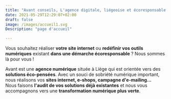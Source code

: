```yaml
---
title: "Avant conseils, L'agence digitale, liégeoise et écoresponsable qui vous accompagne dans un développement numérique plus vert"
date: 2021-05-29T12:29:07+02:00
draft: false
image: /images/accueil1.svg
Description: "page d'accueil"

---
```



Vous souhaitez réaliser **votre site internet** ou **redéfinir vos outils numériques** existant **dans une démarche écoresponsable**  ? Nous sommes là pour vous !

Avant est une **agence numérique** située à Liège qui est orientée vers des **solutions éco-pensées**.
Avec un souci de sobriété numérique important, nous réalisons vos **sites internet, e-shops, campagne d'e-mailing...**  
Nous faisons **l'audit de vos solutions déjà existantes** et nous vous accompagnons vers une **transformation numérique plus verte**.
